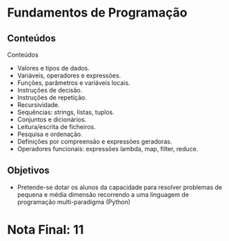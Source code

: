 # Fundamentos de Programação

## Conteúdos
Conteúdos
* Valores e tipos de dados.
* Variáveis, operadores e expressões.
* Funções, parâmetros e variáveis locais.
* Instruções de decisão.
* Instruções de repetição.
* Recursividade.
* Sequências: strings, listas, tuplos.
* Conjuntos e dicionários.
* Leitura/escrita de ficheiros.
* Pesquisa e ordenação.
* Definições por compreensão e expressões geradoras.
* Operadores funcionais: expressões lambda, map, filter, reduce.

## Objetivos
* Pretende-se dotar os alunos da capacidade para resolver problemas de pequena e média dimensão recorrendo a uma linguagem de programação multi-paradigma (Python)

# Nota Final: 11